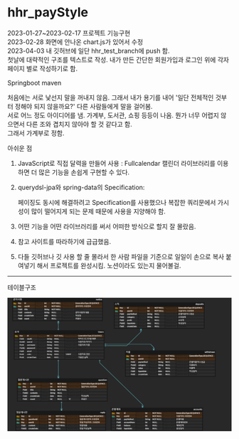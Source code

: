 # hhr_payStyle

2023-01-27~2023-02-17 프로젝트 기능구현  
2023-02-28 화면에 안나온 chart.js가 있어서 수정  
2023-04-03 내 깃허브에 일단 hhr_test_branch에 push 함.  
첫날에 대략적인 구조를 텍스트로 작성. 내가 만든 간단한 회원가입과 로그인 위에 각자 페이지 별로 작성하기로 함.  

Springboot maven    


처음에는 서로 낯선지 말을 꺼내지 않음. 그래서 내가 용기를 내어 '일단 전체적인 것부터 정해야 되지 않을까요?' 다른 사람들에게 말을 걸어봄.  
서로 어느 정도 아이디어를 냄. 가계부, 도서관, 쇼핑 등등이 나옴. 뭔가 너무 어렵지 않으면서 다른 조와 겹치지 않아야 할 것 같다고 함.  
그래서 가계부로 정함.  

아쉬운 점  

1. JavaScript로 직접 달력을 만들어 사용 : Fullcalendar 캘린더 라이브러리를 이용하면 더 많은 기능을 손쉽게 구현할 수 있다.  

2. querydsl-jpa와 spring-data의 Specification:  

    페이징도 동시에 해결하려고 Specification를 사용했으나 복잡한 쿼리문에서 가시성이 많이 떨어지게 되는 문제 때문에 사용을 지양해야 함.  

3. 어떤 기능을 어떤 라이브러리를 써서 어떠한 방식으로 할지 잘 몰랐음.  

4. 참고 사이트를 따라하기에 급급했음.  

5. 다들 깃허브나 깃 사용 할 줄 몰라서 한 사람 파일을 기준으로 일일이 손으로 복사 붙여넣기 해서 프로젝트를 완성시킴. 노션이라도 있는지 물어볼걸.  

----------------   

 테이블구조  
 
<img src="./payStyle 테이블구조.png" width="600px" height="300px" title="Github_Logo"></img>  
